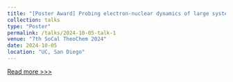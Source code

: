 ```yaml
---
title: "[Poster Award] Probing electron-nuclear dynamics of large systems using velocity-gauge real-time time-dependent density functional tight binding"
collection: talks
type: "Poster"
permalink: /talks/2024-10-05-talk-1
venue: "7th SoCal TheoChem 2024"
date: 2024-10-05
location: "UC, San Diego"
---
```


[Read more >>>](https://yuenzhougroup.ucsd.edu/socaltheochem2024/index.html)
